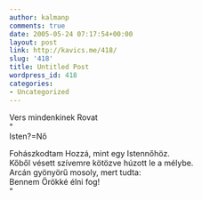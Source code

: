 ```yaml
---
author: kalmanp
comments: true
date: 2005-05-24 07:17:54+00:00
layout: post
link: http://kavics.me/418/
slug: '418'
title: Untitled Post
wordpress_id: 418
categories:
- Uncategorized
---
```


Vers mindenkinek Rovat  
"  
Isten?=Nő  
  
Fohászkodtam Hozzá, mint egy Istennőhöz.  
Kőből vésett szívemre kötözve húzott le a mélybe.  
Arcán gyönyörű mosoly, mert tudta:   
Bennem Örökké élni fog!  
"
